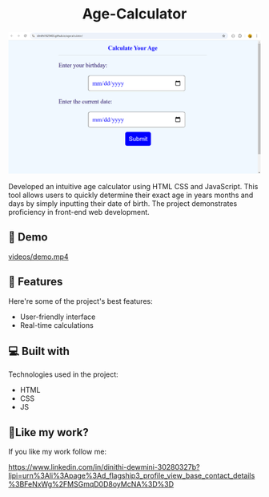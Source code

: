 <h1 align="center" id="title">Age-Calculator</h1>

<p align="center"><img src="images/Screenshot.png" alt="project-image"></p>

<p id="description">Developed an intuitive age calculator using HTML CSS and JavaScript. This tool allows users to quickly determine their exact age in years months and days by simply inputting their date of birth. The project demonstrates proficiency in front-end web development.</p>

<h2>🚀 Demo</h2>

[videos/demo.mp4](videos/demo.mp4)

  
  
<h2>🧐 Features</h2>

Here're some of the project's best features:

*   User-friendly interface
*   Real-time calculations

  
  
<h2>💻 Built with</h2>

Technologies used in the project:

*   HTML
*   CSS
*   JS

<h2>💖Like my work?</h2>

If you like my work follow me:<p>https://www.linkedin.com/in/dinithi-dewmini-30280327b?lipi=urn%3Ali%3Apage%3Ad_flagship3_profile_view_base_contact_details%3BFeNxWg%2FMSGmqD0D8oyMcNA%3D%3D</p>
